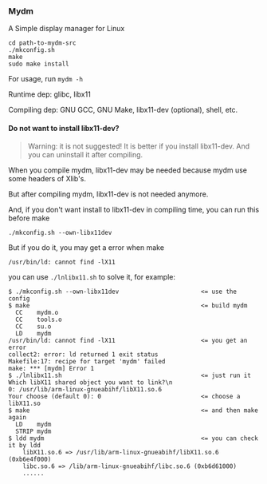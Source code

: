 ### Mydm

A Simple display manager for Linux

```
cd path-to-mydm-src
./mkconfig.sh
make
sudo make install
```

For usage, run `mydm -h`

Runtime dep: glibc, libx11

Compiling dep: GNU GCC, GNU Make, libx11-dev (optional), shell, etc.

#### Do not want to install libx11-dev?

> Warning: it is not suggested! It is better if you install libx11-dev. And you can uninstall it after compiling.

When you compile mydm, libx11-dev may be needed because mydm use some headers of Xlib's.

But after compiling mydm, libx11-dev is not needed anymore.

And, if you don't want install to libx11-dev in compiling time, you can run this before make

```
./mkconfig.sh --own-libx11dev
```

But if you do it, you may get a error when make

```
/usr/bin/ld: cannot find -lX11
```

you can use `./lnlibx11.sh` to solve it, for example:

```
$ ./mkconfig.sh --own-libx11dev                       <= use the config
$ make                                                <= build mydm
  CC	mydm.o
  CC	tools.o
  CC	su.o
  LD	mydm
/usr/bin/ld: cannot find -lX11                        <= you get an error
collect2: error: ld returned 1 exit status
Makefile:17: recipe for target 'mydm' failed
make: *** [mydm] Error 1
$ ./lnlibx11.sh                                       <= just run it
Which libX11 shared object you want to link?\n
0: /usr/lib/arm-linux-gnueabihf/libX11.so.6
Your choose (default 0): 0                            <= choose a libX11.so
$ make                                                <= and then make again
  LD	mydm
  STRIP	mydm
$ ldd mydm                                            <= you can check it by ldd
	libX11.so.6 => /usr/lib/arm-linux-gnueabihf/libX11.so.6 (0xb6e4f000)
	libc.so.6 => /lib/arm-linux-gnueabihf/libc.so.6 (0xb6d61000)
	......
```
